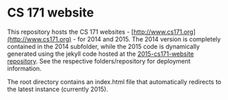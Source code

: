 CS 171 website
=============

This repository hosts the CS 171 websites - [http://www.cs171.org](http://www.cs171.org) - for 2014 and 2015. The 2014 version is completely contained in the 2014 subfolder, while the 2015 code is dynamically generated using the jekyll code hosted at the [2015-cs171-website repository](https://github.com/CS171/2015-cs171-website). See the respective folders/repository for deployment information.

The root directory contains an index.html file that automatically redirects to the latest instance (currently 2015).

